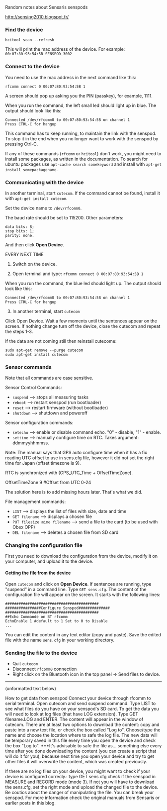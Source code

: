 Random notes about Sensaris senspods

http://sensing2010.blogspot.fr/

### Find the device

    hcitool scan --refresh

This will print the mac address of the device. For example:
`00:07:80:93:54:5B SENSPOD_3002`

### Connect to the device

You need to use the mac address in the next command like this:

    rfcomm connect 0 00:07:80:93:54:5B 1 

A screen should pop up asking you the PIN (passkey), for example, 1111.

When you run the command, the left small led should light up in blue. The output should look like this:

    Connected /dev/rfcomm0 to 00:07:80:93:54:5B on channel 1
    Press CTRL-C for hangup

This command has to keep running, to maintain the link with the senspod. To stop it in the end when you no longer want to work with the senspod by pressing Ctrl-C.

If any of these commands (`rfcomm` or `hcitool`) don't work, you might need to install some packages, as written in the documentation. To search for ubuntu packages use `apt-cache search somekeyword` and install with `apt-get install somepackagename`.

### Communicating with the device

In another terminal, start `cutecom`. If the command cannot be found, install it with `apt-get install cutecom`.

Set the device name to `/dev/rfcomm0`.

The baud rate should be set to 115200. Other parameters:

    data bits: 8;
    stop bits: 1;
    parity: none.

And then click **Open Device**.

EVERY NEXT TIME

1) Switch on the device.

2) Open terminal and type: `rfcomm connect 0 00:07:80:93:54:5B 1`

When you run the command, the blue led should light up. The output should look like this:

    Connected /dev/rfcomm0 to 00:07:80:93:54:5B on channel 1
    Press CTRL-C for hangup

3) In another terminal, start `cutecom`

Click Open Device. Wait a few moments until the sentences appear on the screen. If nothing change turn off the device, close the cutecom and repeat the steps 1-3.

If the data are not coming still then reinstall cutecome:

    sudo apt-get remove --purge cutecom
    sudo apt-get install cutecom

### Sensor commands

Note that all commands are case sensitive.

Sensor Control Commands:

- `suspend` --> stops all measuring tasks
- `reboot` --> restart senspod (run bootloader)
- `reset` --> restart firmware (without bootloader)
- `shutdown` --> shutdown and poweroff

Sensor configuration commands:

- `setecho` --> enable or disable command echo. "0" - disable, "1" - enable.
- `settime` --> manually configure time on RTC. Takes argument: ddmmyyhhmmss.

Note: The manual says that GPS auto configure time when it has a fix reading UTC offset to use in sens.cfg file, however it did not set the right time for Japan (offset timezone is 9).

RTC is synchronized with (GPS_UTC_Time + OffsetTimeZone).

OffsetTimeZone 9 #Offset from UTC 0-24

The solution here is to add missing hours later. That's what we did.

File management commands:

- `LIST` --> displays the list of files with size, date and time
- `GET filename` --> displays a chosen file
- `PUT filesize mime filename` --> send a file to the card (to be used with Obex OPP)
- `DEL filename` --> deletes a chosen file from SD card

### Changing the configuration file

First you need to download the configuration from the device, modify it on your computer, and upload it to the device.

#### Getting the file from the device

Open `cutecom` and click on **Open Device**.
If sentences are running, type "suspend" in a command line.
Type `GET sens.cfg`. The content of the configuration file will appear on the screen. It starts with the following lines:

    ##########################################
    ################Configure Senspod##############
    ##########################################
    ##Echo Commande on BT rfcomm
    EchoEnable 1 #default to 1 Set to 0 to Disable
    ...

You can edit the content in any text editor (copy and paste).
Save the edited file with the name `sens.cfg` in your working directory.

### Sending the file to the device

- Quit `cutecom`
- Disconnect `rfcomm0` connection
- Right click on the Bluetooth icon in the top panel -> Send files to device.

---

(unformatted text below)

How to get data from senspod
Connect your device through rfcomm to serial terminal.
Open cutecom and send suspend command.
Type LIST to see what files do you have on your senspod's SD card.
To get the data you will need to look at log files (that have LOG extension). Type GET filename.LOG and ENTER. The content will appear in the window of cutecom.
There are at least two options to download the content:
copy and paste into a new text file, or
check the box called "Log to". Choose/type the name and choose the location where to safe the log file. The new data will be temporary saved in this file every time you open the device and check the box "Log to".
***It's advisable to safe the file as... something else every time after you done downloading the content (you can create a script that will do it for you), because next time you open your device and try to get other files it will overwrite the content, which was created previously.

If there are no log files on your device, you might want to check if your device is configured correcly.:
type GET sens.cfg
check if the senspod in MEASURE and RECORD mode (mode 3).
If not you will have to download the sens.cfg, set the right mode and upload the changed file to the device. Be coutios about the danger of manipulating the file. You can break your senspod. For more information check the original manuals from Sensaris or earlier posts in this blog.
